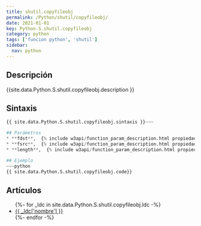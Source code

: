 ```yaml
---
title: shutil.copyfileobj
permalink: /Python/shutil/copyfileobj/
date: 2021-01-01
key: Python.S.shutil.copyfileobj
category: python
tags: ['funcion python', 'shutil']
sidebar: 
  nav: python
---
```


## Descripción
{{site.data.Python.S.shutil.copyfileobj.description }}

## Sintaxis
~~~python
{{ site.data.Python.S.shutil.copyfileobj.sintaxis }}~~~

## Parámetros
* **fdst**,  {% include w3api/function_param_description.html propiedad=site.data.Python.S.shutil.copyfileobj valor="fdst" %}
* **fsrc**,  {% include w3api/function_param_description.html propiedad=site.data.Python.S.shutil.copyfileobj valor="fsrc" %}
* **length**,  {% include w3api/function_param_description.html propiedad=site.data.Python.S.shutil.copyfileobj valor="length" %}

## Ejemplo
~~~python
{{ site.data.Python.S.shutil.copyfileobj.code}}
~~~

## Artículos
<ul>
{%- for _ldc in site.data.Python.S.shutil.copyfileobj.ldc -%}
   <li>
       <a href="{{_ldc['url'] }}">{{ _ldc['nombre'] }}</a>
   </li>
{%- endfor -%}
</ul>
